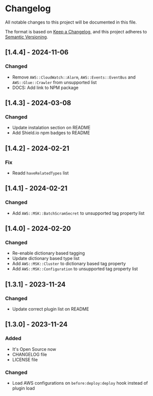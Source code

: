 # Changelog

All notable changes to this project will be documented in this file.

The format is based on [Keep a Changelog](https://keepachangelog.com/en/1.0.0/),
and this project adheres to [Semantic Versioning](https://semver.org/spec/v2.0.0.html).

## [1.4.4] - 2024-11-06

### Changed

- Remove `AWS::CloudWatch::Alarm`, `AWS::Events::EventBus` and `AWS::Glue::Crawler` from unsupported list
- DOCS: Add link to NPM package

## [1.4.3] - 2024-03-08

### Changed

- Update instalation section on README
- Add Shield.io npm badges to README

## [1.4.2] - 2024-02-21

### Fix

- Readd `haveRelatedTypes` list

## [1.4.1] - 2024-02-21

### Changed

- Add `AWS::MSK::BatchScramSecret` to unsupported tag property list

## [1.4.0] - 2024-02-20

### Changed

- Re-enable dictionary based tagging
- Update dictionary based type list
- Add `AWS::MSK::Cluster` to dictionary based tag property
- Add `AWS::MSK::Configuration` to unsupported tag property list

## [1.3.1] - 2023-11-24

### Changed

- Update correct plugin list on README

## [1.3.0] - 2023-11-24

### Added

- It's Open Source now
- CHANGELOG file
- LICENSE file

### Changed

- Load AWS configurations on `before:deploy:deploy` hook instead of plugin load
